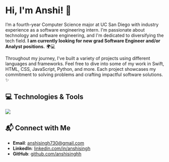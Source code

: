 # Hi, I'm Anshi! 👾

I’m a fourth-year Computer Science major at UC San Diego with industry experience as a software engineering intern. I'm passionate about technology and software engineering, and I'm dedicated to diversifying the tech field. **I am currently looking for new grad Software Engineer and/or Analyst positions.** 🌍💻

Throughout my journey, I've built a variety of projects using different languages and frameworks. Feel free to dive into some of my work in Swift, HTML, CSS, JavaScript, Python, and more. Each project showcases my commitment to solving problems and crafting impactful software solutions. ✨

## 💻 Technologies & Tools
<img src="https://skillicons.dev/icons?i=cpp,cs,py,java,ts,js,swift,html,css,nodejs,flask,git,github,azure,docker,postgres,dynamodb,aws,selenium,figma,vscode,jest" />

## 📬 Connect with Me
- **Email**: [anshisingh730@gmail.com](mailto:anshisingh730@gmail.com)
- **LinkedIn**: [linkedin.com/in/anshisingh](https://linkedin.com/in/anshisingh)
- **GitHub**: [github.com/anshisinghh](https://github.com/anshisinghh)
